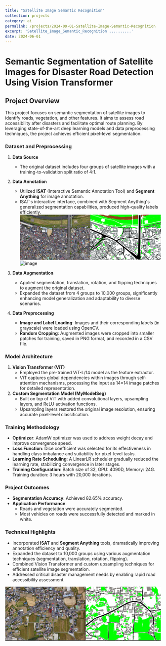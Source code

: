 ```yaml
---
title: "Satellite Image Semantic Recognition"
collection: projects
category: ai
permalink: /projects/2024-09-01-Satellite-Image-Semantic-Recognition
excerpt: 'Satellite_Image_Semantic_Recognition ..........'
date: 2024-06-01
---
```


# Semantic Segmentation of Satellite Images for Disaster Road Detection Using Vision Transformer

## Project Overview
This project focuses on semantic segmentation of satellite images to identify roads, vegetation, and other features. It aims to assess road accessibility after disasters and facilitate optimal route planning. By leveraging state-of-the-art deep learning models and data preprocessing techniques, the project achieves efficient pixel-level segmentation.

### Dataset and Preprocessing

1. **Data Source**
    - The original dataset includes four groups of satellite images with a training-to-validation split ratio of 4:1.
2. **Data Annotation**
    - Utilized **ISAT** (Interactive Semantic Annotation Tool) and **Segment Anything** for image annotation.
    - ISAT's interactive interface, combined with Segment Anything's generalized segmentation capabilities, produced high-quality labels efficiently.
   ![image](Statellite_images/train_image_label.png)
   ![image](Statellite_images/label.png)

3. **Data Augmentation**
    - Applied segmentation, translation, rotation, and flipping techniques to augment the original dataset.
    - Expanded the dataset from 4 groups to 10,000 groups, significantly enhancing model generalization and adaptability to diverse scenarios.
4. **Data Preprocessing**
    - **Image and Label Loading**: Images and their corresponding labels (in grayscale) were loaded using OpenCV.
    - **Random Cropping**: Augmented images were cropped into smaller patches for training, saved in PNG format, and recorded in a CSV file.

### Model Architecture

1. **Vision Transformer (ViT)**
    - Employed the pre-trained ViT-L/14 model as the feature extractor.
    - ViT captures global dependencies within images through self-attention mechanisms, processing the input as 14×14 image patches for detailed representation.
2. **Custom Segmentation Model (MyModelSeg)**
    - Built on top of ViT with added convolutional layers, upsampling layers, and ReLU activation functions.
    - Upsampling layers restored the original image resolution, ensuring accurate pixel-level classification.

### Training Methodology

- **Optimizer**: AdamW optimizer was used to address weight decay and improve convergence speed.
- **Loss Function**: Dice coefficient was selected for its effectiveness in handling class imbalance and suitability for pixel-level tasks.
- **Learning Rate Scheduling**: A LinearLR scheduler gradually reduced the learning rate, stabilizing convergence in later stages.
- **Training Configuration**: Batch size of 32, GPU: 4090D, Memory: 24G. Training duration: 3 hours with 20,000 iterations.

### Project Outcomes

- **Segmentation Accuracy**: Achieved 82.65% accuracy.
- **Application Performance**:
    - Roads and vegetation were accurately segmented.
    - Most vehicles on roads were successfully detected and marked in white.

### Technical Highlights

- Incorporated **ISAT** and **Segment Anything** tools, dramatically improving annotation efficiency and quality.
- Expanded the dataset to 10,000 groups using various augmentation techniques (segmentation, translation, rotation, flipping).
- Combined Vision Transformer and custom upsampling techniques for efficient satellite image segmentation.
- Addressed critical disaster management needs by enabling rapid road accessibility assessment.

![image](Statellite_images/tring_result.png)